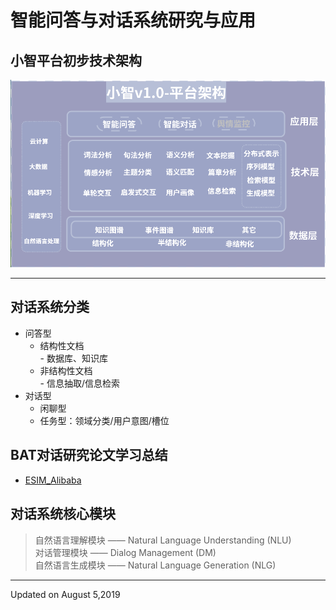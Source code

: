# 智能问答与对话系统研究与应用
## 小智平台初步技术架构　
![小智平台](./image/SS.png)  

---
## 对话系统分类  
- 问答型  
  + 结构性文档  
        - 数据库、知识库  
  + 非结构性文档  
        - 信息抽取/信息检索
- 对话型
   + 闲聊型
   + 任务型：领域分类/用户意图/槽位
## BAT对话研究论文学习总结  
- [ESIM_Alibaba](http://naotu.baidu.com/file/35d306210f00fa32e80819ab23faaacd?token=a21cc2541fea5bed) 
  
## 对话系统核心模块
> 自然语言理解模块 —— Natural Language Understanding (NLU)  
> 对话管理模块 —— Dialog Management (DM)  
> 自然语言生成模块 —— Natural Language Generation (NLG)  

---
Updated on August 5,2019


